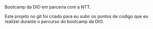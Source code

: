Bootcamp da DIO em parceria com a NTT.

Este projeto no git foi criado para eu subir os pontos de codigo que eu realizei durante o percurso do bootcamp da DIO.
